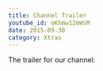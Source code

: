 ```yaml
---
title: Channel Trailer
youtube_id: oKhmw12mWsM
date: 2015-09-30
category: Xtras
---
```

The trailer for our channel.
